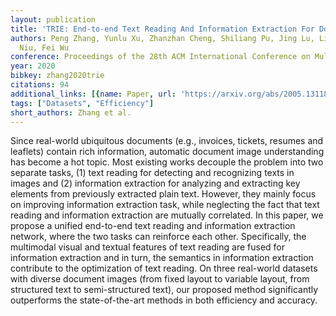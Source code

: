 ```yaml
---
layout: publication
title: 'TRIE: End-to-end Text Reading And Information Extraction For Document Understanding'
authors: Peng Zhang, Yunlu Xu, Zhanzhan Cheng, Shiliang Pu, Jing Lu, Liang Qiao, Yi
  Niu, Fei Wu
conference: Proceedings of the 28th ACM International Conference on Multimedia
year: 2020
bibkey: zhang2020trie
citations: 94
additional_links: [{name: Paper, url: 'https://arxiv.org/abs/2005.13118'}]
tags: ["Datasets", "Efficiency"]
short_authors: Zhang et al.
---
```

Since real-world ubiquitous documents (e.g., invoices, tickets, resumes and
leaflets) contain rich information, automatic document image understanding has
become a hot topic. Most existing works decouple the problem into two separate
tasks, (1) text reading for detecting and recognizing texts in images and (2)
information extraction for analyzing and extracting key elements from
previously extracted plain text. However, they mainly focus on improving
information extraction task, while neglecting the fact that text reading and
information extraction are mutually correlated. In this paper, we propose a
unified end-to-end text reading and information extraction network, where the
two tasks can reinforce each other. Specifically, the multimodal visual and
textual features of text reading are fused for information extraction and in
turn, the semantics in information extraction contribute to the optimization of
text reading. On three real-world datasets with diverse document images (from
fixed layout to variable layout, from structured text to semi-structured text),
our proposed method significantly outperforms the state-of-the-art methods in
both efficiency and accuracy.